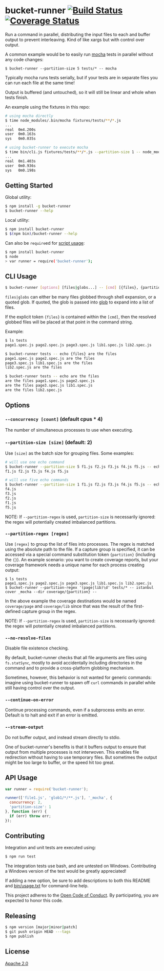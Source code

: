 bucket-runner [![Build Status](https://travis-ci.org/spotify/bucket-runner.svg?branch=master)](https://travis-ci.org/spotify/bucket-runner) [![Coverage Status](https://coveralls.io/repos/github/spotify/bucket-runner/badge.svg?branch=master)](https://coveralls.io/github/spotify/bucket-runner?branch=master)
=============

Run a command in parallel, distributing the input files to each and buffer output to prevent interleaving. Kind of like xargs but with control over output.

A common example would be to easily run [mocha](https://mochajs.org/) tests in parallel without any code changes:

```
$ bucket-runner --partition-size 5 tests/* -- mocha
```

Typically mocha runs tests serially, but if your tests are in separate files you can run each file at the same time!

Output is buffered (and untouched), so it will still be linear and whole when tests finish.

An example using the fixtures in this repo:

```sh
# using mocha directly
$ time node_modules/.bin/mocha fixtures/tests/**/*.js
...
real  0m4.200s
user  0m0.163s
sys   0m0.035s
```

```sh
# using bucket-runner to execute mocha
$ time bin/cli.js fixtures/tests/**/*.js --partition-size 1 -- node_modules/.bin/mocha
...
real  0m1.403s
user  0m0.936s
sys   0m0.198s
```

Getting Started
---------------

Global utility:

```sh
$ npm install -g bucket-runner
$ bucket-runner --help
```

Local utility:

```sh
$ npm install bucket-runner
$ $(npm bin)/bucket-runner --help
```

Can also be `require`ed for [script usage](#api-usage):

```sh
$ npm install bucket-runner
$ node
> var runner = require('bucket-runner');
```


CLI Usage
---------

```sh
$ bucket-runner [options] [files|globs...] -- [cmd] [{files}, {partition}]
```

`files|globs` can either be many files globbed through shell expansion, or a quoted glob. If quoted, the glob is passed into [glob](https://www.npmjs.com/package/glob) to expand into a list of files.

If the explicit token `{files}` is contained within the `[cmd]`, then the resolved globbed files will be placed at that point in the command string.

Example:

```sh
$ ls tests
page1.spec.js page2.spec.js page3.spec.js lib1.spec.js lib2.spec.js

$ bucket-runner tests -- echo {files} are the files
page1.spec.js page2.spec.js are the files
page3.spec.js lib1.spec.js are the files
lib2.spec.js are the files

$ bucket-runner tests -- echo are the files
are the files page1.spec.js page2.spec.js
are the files page3.spec.js lib1.spec.js
are the files lib2.spec.js
```

Options
-------

### `--concurrency [count]` (default cpus * 4)

The number of simultaneous processes to use when executing.

### `--partition-size [size]` (default: 2)

Use `[size]` as the batch size for grouping files. Some examples:

```sh
# will use one echo command
$ bucket-runner --partition-size 5 f1.js f2.js f3.js f4.js f5.js -- echo
f1.js f2.js f3.js f4.js f5.js
```

```sh
# will use five echo commands
$ bucket-runner --partition-size 1 f1.js f2.js f3.js f4.js f5.js -- echo
f4.js
f3.js
f2.js
f1.js
f5.js
```

NOTE: If `--partition-regex` is used, `partition-size` is necessarily ignored: the regex will potentially created imbalanced partitions.

### `--partition-regex [regex]`

Use `[regex]` to group the list of files into processes. The regex is matched using the absolute path to the file. If a capture group is specified, it can be accessed via a special command substitution token `{partition}` (including the `{}`). An example scenario: you want to create coverage reports, but your coverage framework needs a unique name for each process creating output:

```
$ ls tests
page1.spec.js page2.spec.js page3.spec.js lib1.spec.js lib2.spec.js
$ bucket-runner --partition-regex '(page|lib)\d' tests/* -- istanbul cover _mocha --dir coverage/{partition} --
```

In the above example the coverage destinations would be named `coverage/page` and `coverage/lib` since that was the result of the first-defined capture group in the regex.

NOTE: If `--partition-regex` is used, `partition-size` is necessarily ignored: the regex will potentially created imbalanced partitions.

### `--no-resolve-files`

Disable file existence checking.

By default, bucket-runner checks that all file arguments are files using `fs.statSync`, mostly to avoid accidentally including directories in the command and to provide a cross-platform globbing mechanism.

Sometimes, however, this behavior is not wanted for generic commands: imagine using bucket-runner to spawn off `curl` commands in parallel while still having control over the output.

### `--continue-on-error`

Continue processing commands, even if a subprocess emits an error. Default is to halt and exit if an error is emitted.

### `--stream-output`

Do not buffer output, and instead stream directly to stdio.

One of bucket-runner's benefits is that it buffers output to ensure that output from multiple processes is not interwoven. This enables file redirection without having to use temporary files. But sometimes the output might be too large to buffer, or the speed hit too great.


API Usage
---------

```js
var runner = require('bucket-runner');

runner(['file1.js', 'glob1/*/**.js'], '_mocha', {
  concurrency: 2,
  'partition-size': 1
}, function (err) {
  if (err) throw err;
});
```

Contributing
------------

Integration and unit tests are executed using:

```sh
$ npm run test
```

The integration tests use bash, and are untested on Windows. Contributing a Windows version of the test would be greatly appreciated!

If adding a new option, be sure to add descriptions to both this README and [bin/usage.txt](bin/usage.txt) for command-line help.

This project adheres to the [Open Code of Conduct][code-of-conduct]. By participating, you are expected to honor this code.

[code-of-conduct]: https://github.com/spotify/code-of-conduct/blob/master/code-of-conduct.md

Releasing
---------

```sh
$ npm version [major|minor|patch]
$ git push origin HEAD ---tags
$ npm publish
```

License
-------

[Apache 2.0](LICENSE)
